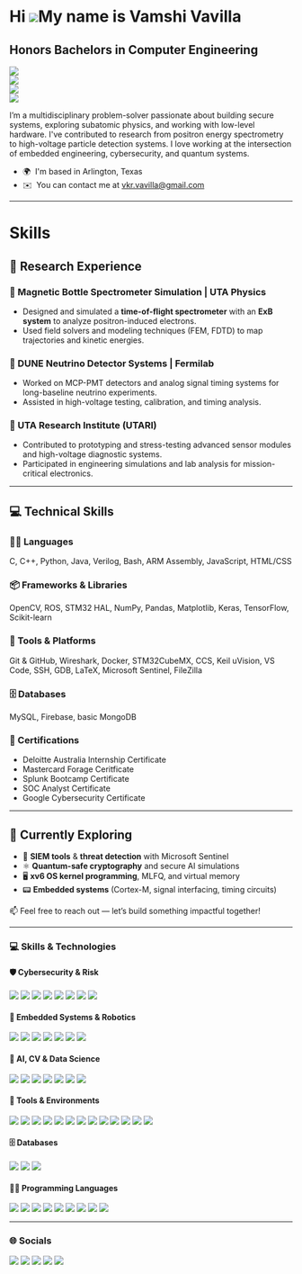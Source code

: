 Hi ![](https://user-images.githubusercontent.com/18350557/176309783-0785949b-9127-417c-8b55-ab5a4333674e.gif)My name is Vamshi Vavilla
======================================================================================================================================

Honors Bachelors in Computer Engineering
----------------------------------------

[![](https://img.shields.io/badge/Computer%20Engineering-UTA-blue)](https://www.uta.edu/)  
[![](https://img.shields.io/badge/Minors-Cybersecurity%20%7C%20Mathematics%20%7C%20Physics-purple)]()  
[![](https://img.shields.io/badge/Actively%20Seeking-Internships%20%26%20Research-orange)]()  
[![](https://img.shields.io/badge/LinkedIn-VamshiVavilla-blue?logo=linkedin)](https://linkedin.com/in/vamshivavilla)


I’m a multidisciplinary problem-solver passionate about building secure systems, exploring subatomic physics, and working with low-level hardware. I've contributed to research from positron energy spectrometry to high-voltage particle detection systems. I love working at the intersection of embedded engineering, cybersecurity, and quantum systems.

*   🌍  I'm based in Arlington, Texas
*   ✉️  You can contact me at [vkr.vavilla@gmail.com](mailto:vkr.vavilla@gmail.com)

---

# Skills


## 🔬 Research Experience

### 🧲 Magnetic Bottle Spectrometer Simulation | UTA Physics
- Designed and simulated a **time-of-flight spectrometer** with an **ExB system** to analyze positron-induced electrons.
- Used field solvers and modeling techniques (FEM, FDTD) to map trajectories and kinetic energies.

### 🧪 DUNE Neutrino Detector Systems | Fermilab
- Worked on MCP-PMT detectors and analog signal timing systems for long-baseline neutrino experiments.
- Assisted in high-voltage testing, calibration, and timing analysis.

### 🔹 UTA Research Institute (UTARI)
- Contributed to prototyping and stress-testing advanced sensor modules and high-voltage diagnostic systems.
- Participated in engineering simulations and lab analysis for mission-critical electronics.

---

## 💻 Technical Skills

### 👨‍💻 Languages
C, C++, Python, Java, Verilog, Bash, ARM Assembly, JavaScript, HTML/CSS

### 📦 Frameworks & Libraries
OpenCV, ROS, STM32 HAL, NumPy, Pandas, Matplotlib, Keras, TensorFlow, Scikit-learn

### 🧰 Tools & Platforms
Git & GitHub, Wireshark, Docker, STM32CubeMX, CCS, Keil uVision, VS Code, SSH, GDB, LaTeX, Microsoft Sentinel, FileZilla

### 🗄️ Databases
MySQL, Firebase, basic MongoDB

### 🏅 Certifications
- Deloitte Australia Internship Certificate
- Mastercard Forage Ceritficate
- Splunk Bootcamp Certificate
- SOC Analyst Certificate
- Google Cybersecurity Certificate

---

## 🌱 Currently Exploring

- 🔐 **SIEM tools** & **threat detection** with Microsoft Sentinel  
- ⚛️ **Quantum-safe cryptography** and secure AI simulations  
- 🖥️ **xv6 OS kernel programming**, MLFQ, and virtual memory  
- 📟 **Embedded systems** (Cortex-M, signal interfacing, timing circuits)


📫 Feel free to reach out — let’s build something impactful together!

---


### 💻 Skills & Technologies

#### 🛡️ Cybersecurity & Risk
<p align="left">
  <img src="https://img.shields.io/badge/Azure_Sentinel-5C2D91?style=for-the-badge&logo=microsoft&logoColor=white"/>
  <img src="https://img.shields.io/badge/Nessus-0096D6?style=for-the-badge&logoColor=white"/>
  <img src="https://img.shields.io/badge/PowerShell-5391FE?style=for-the-badge&logo=powershell&logoColor=white"/>
  <img src="https://img.shields.io/badge/Zero_Trust_Security-000000?style=for-the-badge&logo=zero-trust&logoColor=white"/>
  <img src="https://img.shields.io/badge/ISO/IEC_27001-2E86C1?style=for-the-badge&logoColor=white"/>
  <img src="https://img.shields.io/badge/NIST_Framework-6C3483?style=for-the-badge&logoColor=white"/>
  <img src="https://img.shields.io/badge/Azure_AD-0078D4?style=for-the-badge&logo=microsoftazure&logoColor=white"/>
  <img src="https://img.shields.io/badge/M365_Security-00A1F1?style=for-the-badge&logo=microsoft&logoColor=white"/>
</p>

#### 🔌 Embedded Systems & Robotics
<p align="left">
  <img src="https://img.shields.io/badge/TM4C123GXL-FF5733?style=for-the-badge&logo=ti&logoColor=white"/>
  <img src="https://img.shields.io/badge/Keil_uVision-00457C?style=for-the-badge&logoColor=white"/>
  <img src="https://img.shields.io/badge/ARM_Cortex-M4-34495E?style=for-the-badge&logo=arm&logoColor=white"/>
  <img src="https://img.shields.io/badge/STM32_HAL-1E90FF?style=for-the-badge&logo=stmicroelectronics&logoColor=white"/>
  <img src="https://img.shields.io/badge/ROS2-22314E?style=for-the-badge&logo=robotframework&logoColor=white"/>
  <img src="https://img.shields.io/badge/Arduino-00979D?style=for-the-badge&logo=arduino&logoColor=white"/>
  <img src="https://img.shields.io/badge/Raspberry_Pi-A22846?style=for-the-badge&logo=raspberrypi&logoColor=white"/>
</p>

#### 🧠 AI, CV & Data Science
<p align="left">
  <img src="https://img.shields.io/badge/OpenCV-5C3EE8?style=for-the-badge&logo=opencv&logoColor=white"/>
  <img src="https://img.shields.io/badge/TensorFlow-FF6F00?style=for-the-badge&logo=tensorflow&logoColor=white"/>
  <img src="https://img.shields.io/badge/Keras-D00000?style=for-the-badge&logo=keras&logoColor=white"/>
  <img src="https://img.shields.io/badge/Scikit--learn-F7931E?style=for-the-badge&logo=scikit-learn&logoColor=white"/>
  <img src="https://img.shields.io/badge/Numpy-013243?style=for-the-badge&logo=numpy&logoColor=white"/>
  <img src="https://img.shields.io/badge/Pandas-150458?style=for-the-badge&logo=pandas&logoColor=white"/>
  <img src="https://img.shields.io/badge/Matplotlib-11557C?style=for-the-badge&logoColor=white"/>
</p>

#### 🧰 Tools & Environments
<p align="left">
  <img src="https://img.shields.io/badge/Linux-000000?style=for-the-badge&logo=linux&logoColor=white"/>
  <img src="https://img.shields.io/badge/MacOS-000000?style=for-the-badge&logo=apple&logoColor=white"/>
  <img src="https://img.shields.io/badge/Git-F05032?style=for-the-badge&logo=git&logoColor=white"/>
  <img src="https://img.shields.io/badge/GitHub-181717?style=for-the-badge&logo=github&logoColor=white"/>
  <img src="https://img.shields.io/badge/VSCODE-007ACC?style=for-the-badge&logo=visualstudiocode&logoColor=white"/>
  <img src="https://img.shields.io/badge/Docker-2496ED?style=for-the-badge&logo=docker&logoColor=white"/>
  <img src="https://img.shields.io/badge/Wireshark-1679A7?style=for-the-badge&logo=wireshark&logoColor=white"/>
  <img src="https://img.shields.io/badge/STM32CubeMX-003366?style=for-the-badge&logoColor=white"/>
  <img src="https://img.shields.io/badge/CCS-TI?style=for-the-badge&logoColor=white"/>
  <img src="https://img.shields.io/badge/SSH-000000?style=for-the-badge&logo=openssh&logoColor=white"/>
  <img src="https://img.shields.io/badge/GDB-282C34?style=for-the-badge&logoColor=white"/>
  <img src="https://img.shields.io/badge/LaTeX-008080?style=for-the-badge&logo=latex&logoColor=white"/>
  <img src="https://img.shields.io/badge/FileZilla-BF0000?style=for-the-badge&logo=filezilla&logoColor=white"/>
</p>

#### 🗄️ Databases
<p align="left">
  <img src="https://img.shields.io/badge/MySQL-4479A1?style=for-the-badge&logo=mysql&logoColor=white"/>
  <img src="https://img.shields.io/badge/Firebase-FFCA28?style=for-the-badge&logo=firebase&logoColor=black"/>
  <img src="https://img.shields.io/badge/MongoDB-47A248?style=for-the-badge&logo=mongodb&logoColor=white"/>
</p>

#### 👨‍💻 Programming Languages
<p align="left">
  <img src="https://img.shields.io/badge/C-00599C?style=for-the-badge&logo=c&logoColor=white"/>
  <img src="https://img.shields.io/badge/C++-00599C?style=for-the-badge&logo=c%2B%2B&logoColor=white"/>
  <img src="https://img.shields.io/badge/Python-3776AB?style=for-the-badge&logo=python&logoColor=white"/>
  <img src="https://img.shields.io/badge/Java-ED8B00?style=for-the-badge&logo=java&logoColor=white"/>
  <img src="https://img.shields.io/badge/Verilog-8A2BE2?style=for-the-badge&logoColor=white"/>
  <img src="https://img.shields.io/badge/Bash-121011?style=for-the-badge&logo=gnubash&logoColor=white"/>
  <img src="https://img.shields.io/badge/ARM_Assembly-34495E?style=for-the-badge&logo=arm&logoColor=white"/>
  <img src="https://img.shields.io/badge/JavaScript-F7DF1E?style=for-the-badge&logo=javascript&logoColor=black"/>
  <img src="https://img.shields.io/badge/HTML/CSS-E34F26?style=for-the-badge&logo=html5&logoColor=white"/>
</p>

---

### 🌐 Socials
<p align="left">
  <a href="https://www.github.com/vkr-vavilla" target="_blank"><img src="https://img.shields.io/badge/GitHub-181717?style=for-the-badge&logo=github&logoColor=white"/></a>
  <a href="https://www.linkedin.com/in/vamshi-vavilla/" target="_blank"><img src="https://img.shields.io/badge/LinkedIn-0A66C2?style=for-the-badge&logo=linkedin&logoColor=white"/></a>
  <a href="http://www.instagram.com/vamshivavilla" target="_blank"><img src="https://img.shields.io/badge/Instagram-E4405F?style=for-the-badge&logo=instagram&logoColor=white"/></a>
  <a href="https://www.x.com/vavillavamshi1" target="_blank"><img src="https://img.shields.io/badge/Twitter-1DA1F2?style=for-the-badge&logo=twitter&logoColor=white"/></a>
  <a href="https://discord.com/users/vamshivavilla" target="_blank"><img src="https://img.shields.io/badge/Discord-5865F2?style=for-the-badge&logo=discord&logoColor=white"/></a>
</p>
